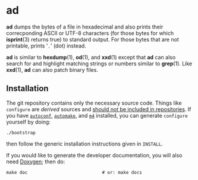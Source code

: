 # ad

**ad** dumps the bytes of a file in hexadecimal
and also prints their correcponding ASCII
or UTF-8
characters
(for those bytes for which **isprint**(3) returns true)
to standard output.
For those bytes that are not printable,
prints '`.`' (dot) instead.

**ad** is similar to **hexdump**(1), **od**(1), and **xxd**(1)
except that **ad** can also search for
and highlight
matching strings or numbers
similar to **grep**(1).
Like **xxd**(1),
**ad** can also patch binary files.

## Installation

The git repository contains only the necessary source code.
Things like `configure` are _derived_ sources and
[should not be included in repositories](http://stackoverflow.com/a/18732931).
If you have
[`autoconf`](https://www.gnu.org/software/autoconf/),
[`automake`](https://www.gnu.org/software/automake/),
and
[`m4`](https://www.gnu.org/software/m4/)
installed,
you can generate `configure` yourself by doing:

    ./bootstrap

then follow the generic installation instructions
given in `INSTALL`.

If you would like to generate the developer documentation,
you will also need
[Doxygen](http://www.doxygen.org/);
then do:

    make doc                            # or: make docs
